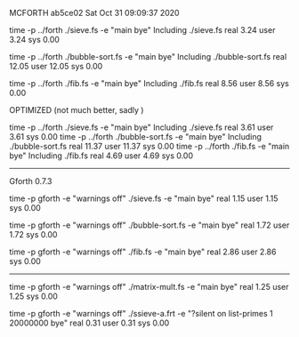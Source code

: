 MCFORTH ab5ce02 Sat Oct 31 09:09:37 2020

time -p ../forth ./sieve.fs -e "main bye"
Including ./sieve.fs
real 3.24
user 3.24
sys 0.00

time -p ../forth ./bubble-sort.fs -e "main bye"
Including ./bubble-sort.fs
real 12.05
user 12.05
sys 0.00

time -p ../forth ./fib.fs -e "main bye"
Including ./fib.fs
real 8.56
user 8.56
sys 0.00

OPTIMIZED (not much better, sadly )

time -p ../forth ./sieve.fs -e "main bye"
Including ./sieve.fs
real 3.61
user 3.61
sys 0.00
time -p ../forth ./bubble-sort.fs -e "main bye"
Including ./bubble-sort.fs
real 11.37
user 11.37
sys 0.00
time -p ../forth ./fib.fs -e "main bye"
Including ./fib.fs
real 4.69
user 4.69
sys 0.00

-------------------

Gforth 0.7.3

time -p gforth -e "warnings off" ./sieve.fs -e "main bye"
real 1.15
user 1.15
sys 0.00

time -p gforth -e "warnings off" ./bubble-sort.fs -e "main bye"
real 1.72
user 1.72
sys 0.00

time -p gforth -e "warnings off" ./fib.fs -e "main bye"
real 2.86
user 2.86
sys 0.00

------------

time -p gforth -e "warnings off" ./matrix-mult.fs -e "main bye"
real 1.25
user 1.25
sys 0.00

time -p gforth -e "warnings off" ./ssieve-a.frt -e "?silent on list-primes 1 20000000 bye"
real 0.31
user 0.31
sys 0.00
